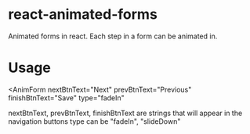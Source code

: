 # react-animated-forms
Animated forms in react. Each step in a form can be animated in.

# Usage

<AnimForm
  nextBtnText="Next"
  prevBtnText="Previous"
  finishBtnText="Save"
  type="fadeIn"
>
  <Your form here />
</AnimForm>
nextBtnText, prevBtnText, finishBtnText are strings that will appear in the navigation buttons
type can be "fadeIn", "slideDown"
